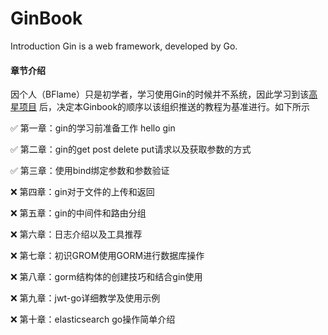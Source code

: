 # GinBook

Introduction Gin is a web framework, developed by Go.

#### 章节介绍



因个人（BFlame）只是初学者，学习使用Gin的时候并不系统，因此学习到该[高星项目](https://github.com/flipped-aurora/gin-vue-admin) 后，决定本Ginbook的顺序以该组织推送的教程为基准进行。如下所示

✅ 第一章：gin的学习前准备工作 hello gin

✅ 第二章：gin的get post delete put请求以及获取参数的方式

✅ 第三章：使用bind绑定参数和参数验证

❌ 第四章：gin对于文件的上传和返回

❌ 第五章：gin的中间件和路由分组

❌ 第六章：日志介绍以及工具推荐

❌ 第七章：初识GROM使用GORM进行数据库操作

❌ 第八章：gorm结构体的创建技巧和结合gin使用

❌ 第九章：jwt-go详细教学及使用示例

❌ 第十章：elasticsearch go操作简单介绍
